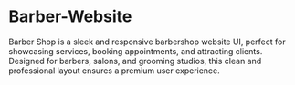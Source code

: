 # Barber-Website
Barber Shop is a sleek and responsive barbershop website UI, perfect for showcasing services, booking appointments, and attracting clients. Designed for barbers, salons, and grooming studios, this clean and professional layout ensures a premium user experience.
